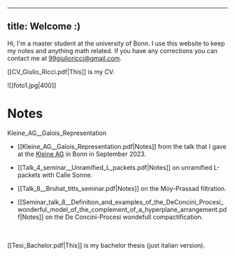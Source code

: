 

---
title: Welcome :)
---

Hi, I'm a master student at the university of Bonn. I use this website to keep my notes and anything math related. If you have any corrections you can contact me at 99giulioricci@gmail.com.

[[CV_Giulio_Ricci.pdf|This]] is my CV.

![[foto1.jpg|400]]


# Notes
Kleine_AG__Galois_Representation
- [[Kleine_AG__Galois_Representation.pdf|Notes]] from the talk that I gave at the [Kleine AG](https://tommanopulo.com/kleine-ag-september-2023-modularity-lifting-theorems/) in Bonn in September 2023.

- [[Talk_4_seminar__Unramified_L_packets.pdf|Notes]] on unramified L-packets with Calle Sonne.

- [[Talk_8__Bruhat_titts_seminar.pdf|Notes]] on the Moy-Prassad filtration.

- [[Seminar_talk_8__Definition_and_examples_of_the_DeConcini_Procesi_wonderful_model_of_the_complement_of_a_hyperplane_arrangement.pdf|Notes]] on the De Concini-Procesi wondefull compactification.


\
\
[[Tesi_Bachelor.pdf|This]] is my bachelor thesis (just italian version).
